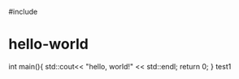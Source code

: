 #include <iostream>

# hello-world

int main(){
  std::cout<< "hello, world!" << std::endl;
  return 0;
}
test1
